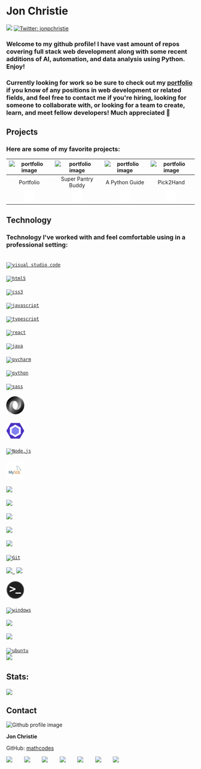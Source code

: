 # Jon Christie

<a href="https://github.com/mathcodes"><img src="https://img.shields.io/github/followers/mathcodes?style=social" target="_blank" /></a>
    <a href="https://twitter.com/jonpchristie">
        <img alt="Twitter: jonpchristie" src="https://img.shields.io/twitter/follow/jonpchristie.svg?style=social" target="_blank" />
    </a>

### Welcome to my github profile! I have vast amount of repos covering full stack web development along with some recent additions of AI, automation, and data analysis using Python. Enjoy! 

### Currently looking for work so be sure to check out my [portfolio](https://mathcodes.github.io/JonChristie2021/) if you know of any positions in web development or related fields, and feel free to contact me if you're hiring, looking for someone to collaborate with, or looking for a team to create, learn, and meet fellow developers! Much appreciated 🙏

## Projects
### Here are some of my favorite projects:

| <img src="https://raw.githubusercontent.com/mathcodes/JonChristie2021/main/src/assets/img/projects/portfolio_pic.png" alt="portfolio image" width="160px" height="120px"/>| <img src="https://raw.githubusercontent.com/mathcodes/JonChristie2021/main/src/assets/img/projects/superPantryBuddy.png" alt="portfolio image" width="160px" height="120px"/>| <img src="https://raw.githubusercontent.com/mathcodes/JonChristie2021/main/src/assets/img/projects/python100.png" alt="portfolio image" width="160px" height="120px"/>| <img src="https://raw.githubusercontent.com/mathcodes/JonChristie2021/main/src/assets/img/projects/Pick2Hand.jpg" alt="portfolio image" width="160px" height="120px"/>| 
|:-:|:-:|:-:|:-:|
| Portfolio 	| Super Pantry Buddy 	| A Python Guide 	| Pick2Hand 	| 
| [<img src="https://github.com/mathcodes/mathcodes/blob/main/assets/github_alt_white.svg" height="30px"/>](https://github.com/mathcodes/JonChristie2021/)	| [<img src="https://github.com/mathcodes/mathcodes/blob/main/assets/github_alt_white.svg" height="30px"/>](https://github.com/mathcodes/SuperPantryBuddy)	| [<img src="https://github.com/mathcodes/mathcodes/blob/main/assets/github_alt_white.svg" height="30px"/>](https://github.com/mathcodes/100-Days-of-Code-Python-More)	| [<code><img src="https://github.com/mathcodes/mathcodes/blob/main/assets/github_alt_white.svg" height="30px"/></code>](https://github.com/mathcodes/pick2hand)	|


 
## Technology
### Technology I've worked with and feel comfortable using in a professional setting:
[<code>
<img alt="visual studio code" width="48px" src="https://img.icons8.com/fluent/240/000000/visual-studio-code-2019.png" />
</code>](https://code.visualstudio.com/)
[<code>
<img alt="html5" width="48px" src="https://img.icons8.com/color/240/000000/html-5.png">
</code>](https://developer.mozilla.org/en-US/docs/Web/HTML)
[<code>
<img alt="css3" width="48px" src="https://img.icons8.com/color/240/000000/css3.png">
</code>](https://developer.mozilla.org/en-US/docs/Web/CSS)
[<code>
<img alt="javascript" width="48px" src="https://img.icons8.com/color/240/000000/javascript.png" />
</code>](https://developer.mozilla.org/en-US/docs/Web/JavaScript)
[<code>
<img alt="typescript"  src="https://img.icons8.com/color/48/000000/typescript.png">
</code>](https://www.typescriptlang.org/)
[<code>
<img alt="react" width="48px" src="https://img.icons8.com/color/240/000000/react-native.png" />
</code>](https://reactjs.org/)
[<code>
<img alt="java" width="48px" src="https://img.icons8.com/color/240/000000/java-coffee-cup-logo.png">
</code>](https://docs.oracle.com/en/java/)
[<code>
<img alt="pycharm" width="48px" src="https://img.icons8.com/color/240/000000/pycharm.png" />
</code>](https://www.jetbrains.com/pycharm/)
[<code>
<img alt="python" width="48px" src="https://img.icons8.com/color/240/000000/python.png">
</code>](https://www.python.org/)
[<code>
<img alt="sass" width="48px" src="https://img.icons8.com/color/240/000000/sass.png">
</code>](https://sass-lang.com/)
[<code>
<img alt="json" width="48px" src="https://raw.githubusercontent.com/github/explore/80688e429a7d4ef2fca1e82350fe8e3517d3494d/topics/json/json.png">
</code>](https://www.json.org/json-en.html)
[<code>
<img alt="eslint" width="48px" src="https://raw.githubusercontent.com/github/explore/80688e429a7d4ef2fca1e82350fe8e3517d3494d/topics/eslint/eslint.png">
</code>](https://eslint.org/)
[<code>
<img alt="Node.js" width="48px" src="https://img.icons8.com/color/240/000000/nodejs.png">
</code>](https://nodejs.org/en/)
[<code>
<img alt="MySQL" width="48px" src="https://raw.githubusercontent.com/github/explore/80688e429a7d4ef2fca1e82350fe8e3517d3494d/topics/mysql/mysql.png">
</code>](https://dev.mysql.com/)
[<code>
<img src="https://img.icons8.com/color/48/000000/adobe-indesign.png"/>
</code>](https://www.adobe.com/creativecloud.html)
[<code>
<img src="https://img.icons8.com/fluent/48/000000/adobe-photoshop.png"/>
</code>](https://www.adobe.com/creativecloud.html)
[<code>
<img src="https://img.icons8.com/fluent/48/000000/adobe-dreamweaver.png"/>
</code>](https://www.adobe.com/creativecloud.html)
[<code>
<img src="https://img.icons8.com/fluent/48/000000/adobe-illustrator.png"/>
</code>](https://www.adobe.com/creativecloud.html)
[<code>
<img src="https://img.icons8.com/ios/50/ffffff/markdown--v2.png"/>
</code>](https://www.markdownguide.org/)
[<code>
<img alt="Git" width="48px" src="https://img.icons8.com/color/240/000000/git.png">
</code>](https://git-scm.com/)
[<code>
<img src="https://img.icons8.com/ios/50/ffffff/github.png"/>
</code>](https://github.com/)
[<code><img src="https://img.icons8.com/color/48/000000/heroku.png"/>
</code>](www.heroku.com)
[<code>
<img alt="terminal" width="48px" src="https://raw.githubusercontent.com/github/explore/80688e429a7d4ef2fca1e82350fe8e3517d3494d/topics/terminal/terminal.png">
</code>](https://docs.microsoft.com/en-us/windows/terminal/)
[<code>
<img alt="windows" width="48px" src="https://img.icons8.com/color/240/000000/windows-10.png">
</code>](https://www.microsoft.com/en-us/windows)
[<code>
<img width="48px" src="https://img.icons8.com/windows/32/ffffff/amazon-web-services.png"/>
</code>](aws.com)
[<code>
<img src="https://img.icons8.com/color/48/000000/mac-os.png"/>
</code>](https://www.apple.com/)
[<code>
<img alt="ubuntu" width="48px" src="https://img.icons8.com/color/96/000000/ubuntu--v1.png">
</code>](https://ubuntu.com/)
[<code><img src="https://img.icons8.com/color/48<!--  -->/000000/mongodb.png"/>
</code>](www.mongodb.com)


## Stats:
<a href="https://github.com/mathcodes">
  <img align="center" src="https://github-readme-stats.anuraghazra1.vercel.app/api/top-langs/?username=mathcodes&layout=compact&theme=radical" />
</a>

## Contact
<img src="https://avatars0.githubusercontent.com/u/17928947?v=4" alt="Github profile image" width="80px" height="80px" />

__Jon Christie__ 

GitHub: [mathcodes](https://github.com/mathcodes)

[<code><img width="36px" src="https://img.icons8.com/color/48/000000/linkedin.png"/></code>](https://www.linkedin.com/jonchristie)       
[<code><img width="36" src="https://img.icons8.com/color/48/000000/twitter--v2.png"/></code>](https://twitter.com/jonpchristie)       
[<code><img width="36" src="https://img.icons8.com/color/48/000000/youtube-play.png"/></code>](https://www.youtube.com/channel/UC5GFnN-lv8Yuqc9O3b79k6g)       
[<code><img width="36" src="https://img.icons8.com/color/48/000000/facebook.png"/></code>](https://www.facebook.com/jonpchristie)       
[<code><img width="36" src="https://img.icons8.com/color/48/000000/instagram-new--v2.png"/></code>](https://www.instagram.com/fullstack11235)       
[<code><img width="36" src="https://img.icons8.com/color/48/000000/soundcloud.png"/></code>](https://soundcloud.com/jonchristie#/)       
[<code><img width="36" src="https://img.icons8.com/color/48/000000/spotify--v1.png"/></code>](https://open.spotify.com/artist/07S7aLfxH70VAX64g1WuFw?si=tlOj1OMBRLm-y4sY8Lox3Q)
